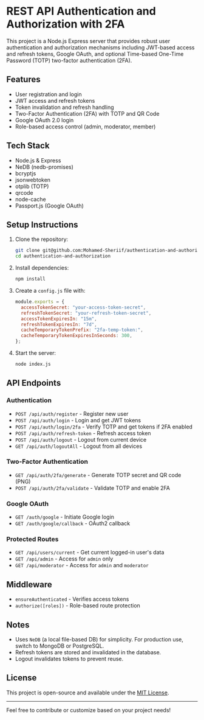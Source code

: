 # REST API Authentication and Authorization with 2FA

This project is a Node.js Express server that provides robust user authentication and authorization mechanisms including JWT-based access and refresh tokens, Google OAuth, and optional Time-based One-Time Password (TOTP) two-factor authentication (2FA).

## Features

- User registration and login
- JWT access and refresh tokens
- Token invalidation and refresh handling
- Two-Factor Authentication (2FA) with TOTP and QR Code
- Google OAuth 2.0 login
- Role-based access control (admin, moderator, member)

## Tech Stack

- Node.js & Express
- NeDB (nedb-promises)
- bcryptjs
- jsonwebtoken
- otplib (TOTP)
- qrcode
- node-cache
- Passport.js (Google OAuth)

## Setup Instructions

1. Clone the repository:

   ```bash
   git clone git@github.com:Mohamed-Sheriif/authentication-and-authorization.git
   cd authentication-and-authorization
   ```

2. Install dependencies:

   ```bash
   npm install
   ```

3. Create a `config.js` file with:

   ```js
   module.exports = {
     accessTokenSecret: "your-access-token-secret",
     refreshTokenSecret: "your-refresh-token-secret",
     accessTokenExpiresIn: "15m",
     refreshTokenExpiresIn: "7d",
     cacheTemporaryTokenPrefix: "2fa-temp-token:",
     cacheTemporaryTokenExpiresInSeconds: 300,
   };
   ```

4. Start the server:

   ```bash
   node index.js
   ```

## API Endpoints

### Authentication

- `POST /api/auth/register` - Register new user
- `POST /api/auth/login` - Login and get JWT tokens
- `POST /api/auth/login/2fa` - Verify TOTP and get tokens if 2FA enabled
- `POST /api/auth/refresh-token` - Refresh access token
- `POST /api/auth/logout` - Logout from current device
- `GET /api/auth/logoutAll` - Logout from all devices

### Two-Factor Authentication

- `GET /api/auth/2fa/generate` - Generate TOTP secret and QR code (PNG)
- `POST /api/auth/2fa/validate` - Validate TOTP and enable 2FA

### Google OAuth

- `GET /auth/google` - Initiate Google login
- `GET /auth/google/callback` - OAuth2 callback

### Protected Routes

- `GET /api/users/current` - Get current logged-in user's data
- `GET /api/admin` - Access for `admin` only
- `GET /api/moderator` - Access for `admin` and `moderator`

## Middleware

- `ensureAuthenticated` - Verifies access tokens
- `authorize([roles])` - Role-based route protection

## Notes

- Uses `NeDB` (a local file-based DB) for simplicity. For production use, switch to MongoDB or PostgreSQL.
- Refresh tokens are stored and invalidated in the database.
- Logout invalidates tokens to prevent reuse.

## License

This project is open-source and available under the [MIT License](LICENSE).

---

Feel free to contribute or customize based on your project needs!

